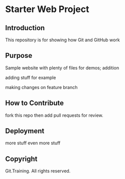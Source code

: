 # Starter Web Project

## Introduction
This repository is for showing how Git and GitHub work

## Purpose

Sample website with plenty of files for demos; addition

adding stuff for example

making changes on feature branch

## How to Contribute

fork this repo then add pull requests for review.

## Deployment

more stuff
even more stuff

## Copyright

Git.Training. All rights reserved.